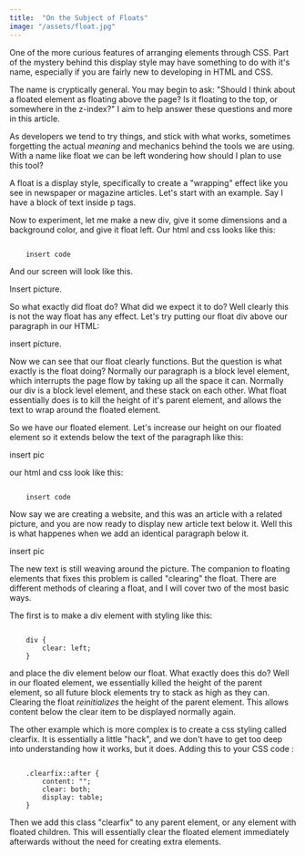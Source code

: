 ```yaml
---
title:  "On the Subject of Floats"
image: "/assets/float.jpg"
---
```


One of the more curious features of arranging elements through CSS.  Part of the mystery behind this display style may have something to do with it's name, especially if you are fairly new to developing in HTML and CSS.  

The name is cryptically general. You may begin to ask: "Should I think about a floated element as floating above the page? Is it floating to the top, or somewhere in the z-index?"  I aim to help answer these questions and more in this article.

As developers we tend to try things, and stick with what works, sometimes forgetting the actual _meaning_ and mechanics behind the tools we are using. With a name like float we can be left wondering how should I plan to use this tool?

A float is a display style, specifically to create a "wrapping" effect like you see in newspaper or magazine articles.  Let's start with an example. Say I have a block of text inside p tags.

Now to experiment, let me make a new div, give it some dimensions and a background color, and give it float left. Our html and css looks like this:

<code>
	insert code
</code>

And our screen will look like this.

Insert picture.

So what exactly did float do?  What did we expect it to do?  Well clearly this is not the way float has any effect.  Let's try putting our float div above our paragraph in our HTML:

insert picture.

Now we can see that our float clearly functions.  But the question is what exactly is the float doing?  Normally our paragraph is a block level element, which interrupts the page flow by taking up all the space it can.  Normally our div is a block level element, and these stack on each other.  What float essentially does is to kill the height of it's parent element, and allows the text to wrap around the floated element.

So we have our floated element.  Let's increase our height on our floated element so it extends below the text of the paragraph like this:

insert pic

our html and css look like this:

<code>
	insert code
</code>

Now say we are creating a website, and this was an article with a related picture, and you are now ready to display new article text below it.  Well this is what happenes when we add an identical paragraph below it.

insert pic

The new text is still weaving around the picture.  The companion to floating elements that fixes this problem is called "clearing" the float.  There are different methods of clearing a float, and I will cover two of the most basic ways.

The first is to make a div element with styling like this:

<code>
	div {
    	clear: left;
	}
</code>

and place the div element below our float.  What exactly does this do? Well in our floated element, we essentially killed the height of the parent element, so all future block elements try to stack as high as they can.  Clearing the float _reinitializes_ the height of the parent element.  This allows content below the clear item to be displayed normally again.

The other example which is more complex is to create a css styling called clearfix.  It is essentially a little "hack", and we don't have to get too deep into understanding how it works, but it does.  Adding this to your CSS code :

<code>
	.clearfix::after {
    	content: "";
    	clear: both;
    	display: table;
	}
</code>

Then we add this class "clearfix" to any parent element, or any element with floated children.  This will essentially clear the floated element immediately afterwards without the need for creating extra elements.


